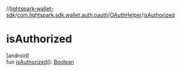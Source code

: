 //[lightspark-wallet-sdk](../../../index.md)/[com.lightspark.sdk.wallet.auth.oauth](../index.md)/[OAuthHelper](index.md)/[isAuthorized](is-authorized.md)

# isAuthorized

[android]\
fun [isAuthorized](is-authorized.md)(): [Boolean](https://kotlinlang.org/api/latest/jvm/stdlib/kotlin/-boolean/index.html)
